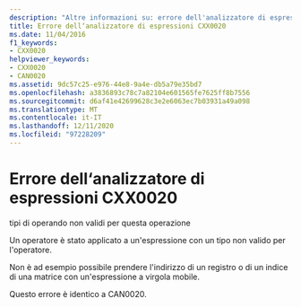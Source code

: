 ```yaml
---
description: "Altre informazioni su: errore dell'analizzatore di espressioni CXX0020"
title: Errore dell‘analizzatore di espressioni CXX0020
ms.date: 11/04/2016
f1_keywords:
- CXX0020
helpviewer_keywords:
- CXX0020
- CAN0020
ms.assetid: 9dc57c25-e976-44e8-9a4e-db5a79e35bd7
ms.openlocfilehash: a3836893c78c7a82104e601565fe7625ff8b7556
ms.sourcegitcommit: d6af41e42699628c3e2e6063ec7b03931a49a098
ms.translationtype: MT
ms.contentlocale: it-IT
ms.lasthandoff: 12/11/2020
ms.locfileid: "97228209"
---
```

# <a name="expression-evaluator-error-cxx0020"></a>Errore dell‘analizzatore di espressioni CXX0020

tipi di operando non validi per questa operazione

Un operatore è stato applicato a un'espressione con un tipo non valido per l'operatore.

Non è ad esempio possibile prendere l'indirizzo di un registro o di un indice di una matrice con un'espressione a virgola mobile.

Questo errore è identico a CAN0020.
